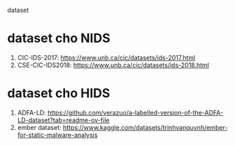 dataset 
# dataset cho NIDS
1. CIC-IDS-2017: https://www.unb.ca/cic/datasets/ids-2017.html
2. CSE-CIC-IDS2018: https://www.unb.ca/cic/datasets/ids-2018.html
# dataset cho HIDS
1. ADFA-LD: https://github.com/verazuo/a-labelled-version-of-the-ADFA-LD-dataset?tab=readme-ov-file
2. ember dataset: https://www.kaggle.com/datasets/trinhvanquynh/ember-for-static-malware-analysis